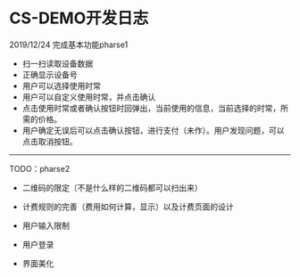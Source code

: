 # CS-DEMO开发日志

2019/12/24
完成基本功能pharse1

- 扫一扫读取设备数据
- 正确显示设备号
- 用户可以选择使用时常
- 用户可以自定义使用时常，并点击确认
- 点击使用时常或者确认按钮时回弹出，当前使用的信息，当前选择的时常，所需的价格。
- 用户确定无误后可以点击确认按钮，进行支付（未作）。用户发现问题，可以点击取消按钮。

---

TODO：pharse2

- 二维码的限定（不是什么样的二维码都可以扫出来）

- 计费规则的完善（费用如何计算，显示）以及计费页面的设计

- 用户输入限制

- 用户登录

- 界面美化

  